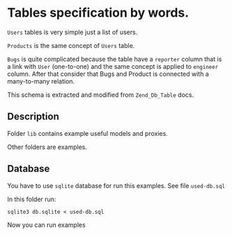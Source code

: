 # Tables specification by words.
 
```Users``` tables is very simple just a list of users.

```Products``` is the same concept of ```Users``` table.

```Bugs``` is quite complicated because the table have a ```reporter``` 
column that is a link with ```User``` (one-to-one) and the same
concept is applied to ```engineer``` column.
After that consider that Bugs and Product is connected with a many-to-many
relation.

This schema is extracted and modified from ```Zend_Db_Table``` docs.

## Description

Folder ```lib``` contains example useful models and proxies. 

Other folders are examples.

## Database

You have to use ```sqlite``` database for run this examples. See file
```used-db.sql```

In this folder run:

```
sqlite3 db.sqlite < used-db.sql 
```

Now you can run examples